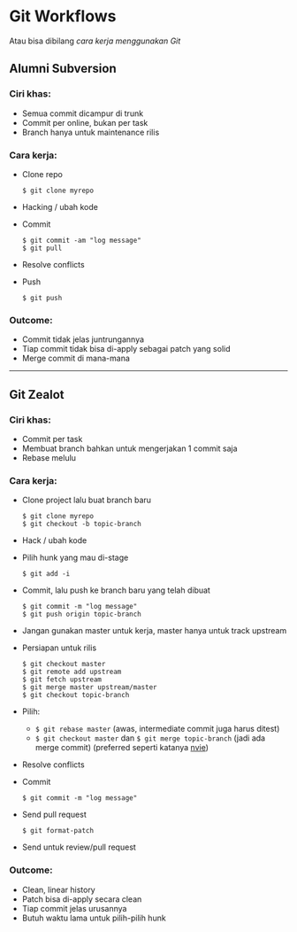 # Git Workflows

Atau bisa dibilang *cara kerja menggunakan Git*

## Alumni Subversion
### Ciri khas:
- Semua commit dicampur di trunk
- Commit per online, bukan per task
- Branch hanya untuk maintenance rilis

### Cara kerja:
- Clone repo

      $ git clone myrepo

- Hacking / ubah kode
- Commit

      $ git commit -am "log message"
      $ git pull

- Resolve conflicts
- Push

      $ git push


### Outcome:
- Commit tidak jelas juntrungannya
- Tiap commit tidak bisa di-apply sebagai patch yang solid
- Merge commit di mana-mana

---------

## Git Zealot
### Ciri khas:
- Commit per task
- Membuat branch bahkan untuk mengerjakan 1 commit saja
- Rebase melulu

### Cara kerja:
- Clone project lalu buat branch baru

      $ git clone myrepo
      $ git checkout -b topic-branch

- Hack / ubah kode
- Pilih hunk yang mau di-stage

      $ git add -i

- Commit, lalu push ke branch baru yang telah dibuat

      $ git commit -m "log message"
      $ git push origin topic-branch

- Jangan gunakan master untuk kerja, master hanya untuk track upstream
- Persiapan untuk rilis

      $ git checkout master
      $ git remote add upstream
      $ git fetch upstream
      $ git merge master upstream/master
      $ git checkout topic-branch

- Pilih:
  - `$ git rebase master` (awas, intermediate commit juga harus ditest)
  - `$ git checkout master` dan `$ git merge topic-branch` (jadi ada merge commit) (preferred seperti katanya [nvie](http://nvie.com/posts/a-successful-git-branching-model/))
- Resolve conflicts
- Commit

      $ git commit -m "log message"

- Send pull request

      $ git format-patch

- Send untuk review/pull request

### Outcome:
- Clean, linear history
- Patch bisa di-apply secara clean
- Tiap commit jelas urusannya
- Butuh waktu lama untuk pilih-pilih hunk
